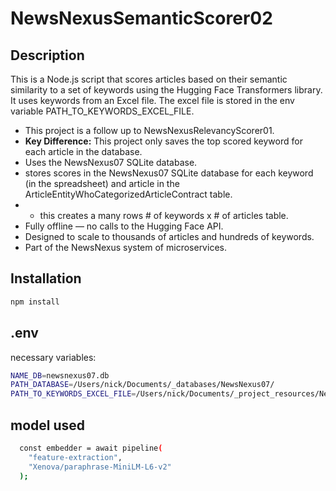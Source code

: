 # NewsNexusSemanticScorer02

## Description

This is a Node.js script that scores articles based on their semantic similarity to a set of keywords using the Hugging Face Transformers library. It uses keywords from an Excel file. The excel file is stored in the env variable PATH_TO_KEYWORDS_EXCEL_FILE.

- This project is a follow up to NewsNexusRelevancyScorer01.
- <b>Key Difference:</b> This project only saves the top scored keyword for each article in the database.
- Uses the NewsNexus07 SQLite database.
- stores scores in the NewsNexus07 SQLite database for each keyword (in the spreadsheet) and article in the ArticleEntityWhoCategorizedArticleContract table.
- - this creates a many rows # of keywords x # of articles table.
- Fully offline — no calls to the Hugging Face API.
- Designed to scale to thousands of articles and hundreds of keywords.
- Part of the NewsNexus system of microservices.

## Installation

```bash
npm install
```

## .env

necessary variables:

```bash
NAME_DB=newsnexus07.db
PATH_DATABASE=/Users/nick/Documents/_databases/NewsNexus07/
PATH_TO_KEYWORDS_EXCEL_FILE=/Users/nick/Documents/_project_resources/NewsNexus07/utilities/relevancy_scorer/NewsNexusRelevancyScorerKeywords.xlsx
```

## model used

```bash
  const embedder = await pipeline(
    "feature-extraction",
    "Xenova/paraphrase-MiniLM-L6-v2"
  );
```
